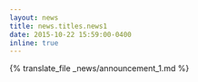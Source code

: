 ```yaml
---
layout: news
title: news.titles.news1
date: 2015-10-22 15:59:00-0400
inline: true
---
```


{% translate_file _news/announcement_1.md %}
